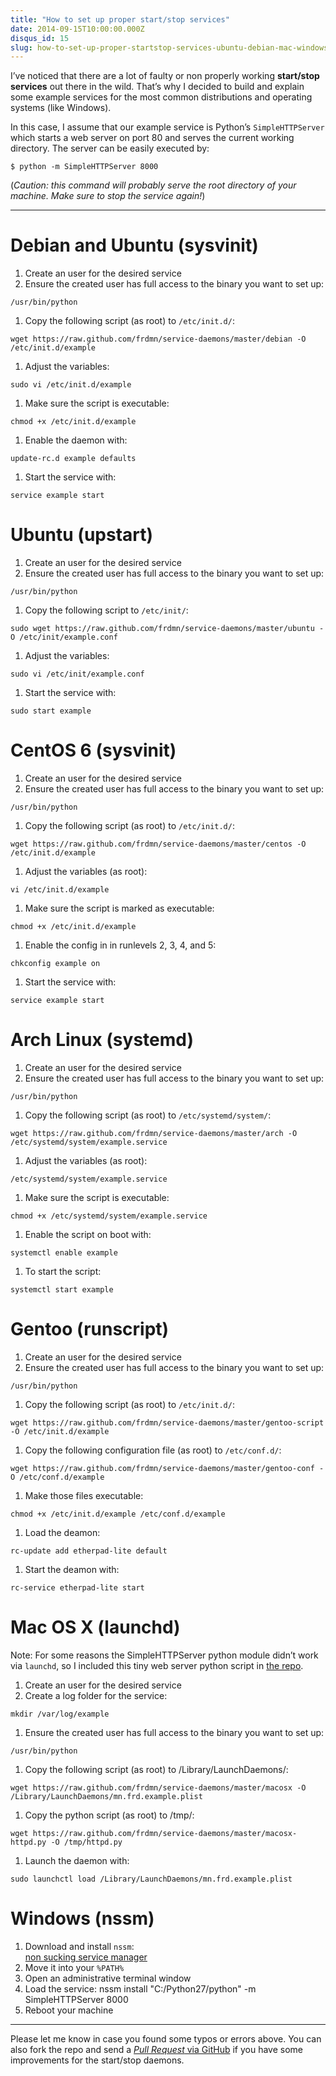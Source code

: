 ```yaml
---
title: "How to set up proper start/stop services"
date: 2014-09-15T10:00:00.000Z
disqus_id: 15
slug: how-to-set-up-proper-startstop-services-ubuntu-debian-mac-windows
---
```


I’ve noticed that there are a lot of faulty or non properly working **start/stop services** out there in the wild. That’s why I decided to build and explain some example services for the most common distributions and operating systems (like Windows). 

In this case, I assume that our example service is Python’s `SimpleHTTPServer` which starts a web server on port 80 and serves the current working directory. The server can be easily executed by:

`$ python -m SimpleHTTPServer 8000`

(*Caution: this command will probably serve the root directory of your machine. Make sure to stop the service again!*)

---

# Debian and Ubuntu (sysvinit)

1. Create an user for the desired service
1. Ensure the created user has full access to the binary you want to set up:  

  ```shell
  /usr/bin/python
  ```

1. Copy the following script (as root) to `/etc/init.d/`:  

  ```shell
  wget https://raw.github.com/frdmn/service-daemons/master/debian -O /etc/init.d/example
  ```

1. Adjust the variables:  

  ```shell
  sudo vi /etc/init.d/example
  ```

1. Make sure the script is executable:  

  ```shell
  chmod +x /etc/init.d/example
  ```

1. Enable the daemon with:  

  ```shell
  update-rc.d example defaults
  ```

1. Start the service with:  

  ```shell
  service example start
  ```

# Ubuntu (upstart)

1. Create an user for the desired service  
1. Ensure the created user has full access to the binary you want to set up:

  ```shell
  /usr/bin/python
  ```

1. Copy the following script to `/etc/init/`:  

  ```shell
  sudo wget https://raw.github.com/frdmn/service-daemons/master/ubuntu -O /etc/init/example.conf
  ```

1. Adjust the variables:  

  ```shell
  sudo vi /etc/init/example.conf
  ```

1. Start the service with:  

  ```shell
  sudo start example
  ```

# CentOS 6 (sysvinit)

1. Create an user for the desired service  
1. Ensure the created user has full access to the binary you want to set up:  

  ```shell
  /usr/bin/python
  ```

1. Copy the following script (as root) to `/etc/init.d/`:  

  ```shell
  wget https://raw.github.com/frdmn/service-daemons/master/centos -O /etc/init.d/example
  ```

1. Adjust the variables (as root):  

  ```shell
  vi /etc/init.d/example
  ```

1. Make sure the script is marked as executable:   

  ```shell
  chmod +x /etc/init.d/example
  ```

1. Enable the config in in runlevels 2, 3, 4, and 5:  

  ```shell
  chkconfig example on
  ```

1. Start the service with:  

  ```shell
  service example start
  ```

# Arch Linux (systemd)

1. Create an user for the desired service  
1. Ensure the created user has full access to the binary you want to set up:  

  ```shell
  /usr/bin/python
  ```

1. Copy the following script (as root) to `/etc/systemd/system/`:  

  ```shell
  wget https://raw.github.com/frdmn/service-daemons/master/arch -O /etc/systemd/system/example.service
  ```

1. Adjust the variables (as root):  

  ```shell
  /etc/systemd/system/example.service
  ```

1. Make sure the script is executable:  

  ```shell
  chmod +x /etc/systemd/system/example.service
  ```

1. Enable the script on boot with:  

  ```shell
  systemctl enable example
  ```

1. To start the script:  

  ```shell
  systemctl start example
  ```

# Gentoo (runscript)

1. Create an user for the desired service  
1. Ensure the created user has full access to the binary you want to set up:  

  ```shell
  /usr/bin/python
  ```

1. Copy the following script (as root) to `/etc/init.d/`:  

  ```shell
  wget https://raw.github.com/frdmn/service-daemons/master/gentoo-script -O /etc/init.d/example
  ```

1. Copy the following configuration file (as root) to `/etc/conf.d/`:  

  ```shell
  wget https://raw.github.com/frdmn/service-daemons/master/gentoo-conf -O /etc/conf.d/example
  ```

1. Make those files executable:  

  ```shell
  chmod +x /etc/init.d/example /etc/conf.d/example
  ```

1. Load the deamon:  

  ```shell
  rc-update add etherpad-lite default
  ```

1. Start the deamon with:  

  ```shell
  rc-service etherpad-lite start
  ```

# Mac OS X (launchd)

Note: For some reasons the SimpleHTTPServer python module didn’t work via `launchd`, so I included this tiny web server python script in [the repo](https://raw.github.com/frdmn/service-daemons/master/macosx-httpd.py).

1. Create an user for the desired service  
1. Create a log folder for the service:  

  ```shell
  mkdir /var/log/example
  ```

1. Ensure the created user has full access to the binary you want to set up:  

  ```shell
  /usr/bin/python
  ```

1. Copy the following script (as root) to /Library/LaunchDaemons/:  

  ```shell
  wget https://raw.github.com/frdmn/service-daemons/master/macosx -O /Library/LaunchDaemons/mn.frd.example.plist
  ```

1. Copy the python script (as root) to /tmp/:  

  ```shell
  wget https://raw.github.com/frdmn/service-daemons/master/macosx-httpd.py -O /tmp/httpd.py
  ```

1. Launch the daemon with:  

  ```shell
  sudo launchctl load /Library/LaunchDaemons/mn.frd.example.plist
  ```

# Windows (nssm)

1. Download and install `nssm`:  
  [non sucking service manager](http://nssm.cc/)
1. Move it into your `%PATH%`
1. Open an administrative terminal window
1. Load the service:
nssm install "C:/Python27/python" -m SimpleHTTPServer 8000
1. Reboot your machine

---

Please let me know in case you found some typos or errors above. You can also fork the repo and send a [*Pull Request* via GitHub](https://github.com/frdmn/service-daemons) if you have some improvements for the start/stop daemons.
